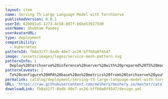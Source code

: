 ```yaml
---
layout: item
name: Serving T5 Large Language Model with TorchServe
publishedVersion: 0.0.1
userId: 62b081a5-1273-4c58-807f-b6be539275d0
userName: Shubham Pandey
userAvatarURL:
type: deployment
compatibility:
  - kubernetes
patternId: fb8a31f7-0adb-40e7-ac26-bffb0a0f4547
image: /assets/images/logos/service-mesh-pattern.svg
patternInfo: |
  Deploy%20torchserve%20inference%20server%20with%20prepared%20T5%20model%20and%20Client%20Application.%0A%0AManifests%20were%20tested%20against%20GKE%20Autopilot%20Kubernetes%20cluster.
patternCaveats: |
  To%20configure%20HPA%20base%20on%20metrics%20from%20torchserve%20you%20need%20to%3A%0A%0AEnable%20Google%20Manager%20Prometheus%20or%20install%20OSS%20Prometheus.%0AInstall%20Custom%20Metrics%20Adapter.%0AApply%20pod-monitoring.yaml%20and%20hpa.yaml
permalink: catalog/deployment/serving-t5-large-language-model-with-torchserve-fb8a31f7-0adb-40e7-ac26-bffb0a0f4547.html
URL: 'https://raw.githubusercontent.com/meshery/meshery.io/master/catalog/fb8a31f7-0adb-40e7-ac26-bffb0a0f4547/0.0.1/design.yml'
downloadLink: fb8a31f7-0adb-40e7-ac26-bffb0a0f4547/design.yml
---
```

